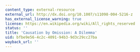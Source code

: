 ```yaml
---
content_type: external-resource
external_url: http://dx.doi.org/10.1007/s11098-004-5216-z
has_external_license_warning: true
license: https://en.wikipedia.org/wiki/All_rights_reserved
status: ''
title: 'Causation by Omission: A Dilemma'
uid: bfbe9e56-4c2c-4091-94b3-9d3c29cc27ba
wayback_url: ''
---
```

